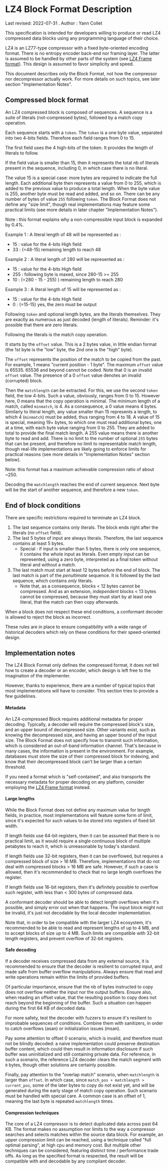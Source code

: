 LZ4 Block Format Description
============================
Last revised: 2022-07-31 .
Author : Yann Collet


This specification is intended for developers willing to
produce or read LZ4 compressed data blocks
using any programming language of their choice.

LZ4 is an LZ77-type compressor with a fixed byte-oriented encoding format.
There is no entropy encoder back-end nor framing layer.
The latter is assumed to be handled by other parts of the system
(see [LZ4 Frame format]).
This design is assumed to favor simplicity and speed.

This document describes only the Block Format,
not how the compressor nor decompressor actually work.
For more details on such topics, see later section "Implementation Notes".

[LZ4 Frame format]: lz4_Frame_format.md



Compressed block format
-----------------------
An LZ4 compressed block is composed of sequences.
A sequence is a suite of literals (not-compressed bytes),
followed by a match copy operation.

Each sequence starts with a `token`.
The `token` is a one byte value, separated into two 4-bits fields.
Therefore each field ranges from 0 to 15.


The first field uses the 4 high-bits of the token.
It provides the length of literals to follow.

If the field value is smaller than 15,
then it represents the total nb of literals present in the sequence,
including 0, in which case there is no literal.

The value 15 is a special case: more bytes are required to indicate the full length.
Each additional byte then represents a value from 0 to 255,
which is added to the previous value to produce a total length.
When the byte value is 255, another byte must be read and added, and so on.
There can be any number of bytes of value `255` following `token`.
The Block Format does not define any "size limit",
though real implementations may feature some practical limits
(see more details in later chapter "Implementation Notes").

Note : this format explains why a non-compressible input block is expanded by 0.4%.

Example 1 : A literal length of 48 will be represented as :

  - 15 : value for the 4-bits High field
  - 33 : (=48-15) remaining length to reach 48

Example 2 : A literal length of 280 will be represented as :

  - 15  : value for the 4-bits High field
  - 255 : following byte is maxed, since 280-15 >= 255
  - 10  : (=280 - 15 - 255) ) remaining length to reach 280

Example 3 : A literal length of 15 will be represented as :

  - 15 : value for the 4-bits High field
  - 0  : (=15-15) yes, the zero must be output

Following `token` and optional length bytes, are the literals themselves.
They are exactly as numerous as just decoded (length of literals).
Reminder: it's possible that there are zero literals.


Following the literals is the match copy operation.

It starts by the `offset` value.
This is a 2 bytes value, in little endian format
(the 1st byte is the "low" byte, the 2nd one is the "high" byte).

The `offset` represents the position of the match to be copied from the past.
For example, 1 means "current position - 1 byte".
The maximum `offset` value is 65535. 65536 and beyond cannot be coded.
Note that 0 is an invalid `offset` value.
The presence of a 0 `offset` value denotes an invalid (corrupted) block.

Then the `matchlength` can be extracted.
For this, we use the second `token` field, the low 4-bits.
Such a value, obviously, ranges from 0 to 15.
However here, 0 means that the copy operation is minimal.
The minimum length of a match, called `minmatch`, is 4.
As a consequence, a 0 value means 4 bytes.
Similarly to literal length, any value smaller than 15 represents a length,
to which 4 (`minmatch`) must be added, thus ranging from 4 to 18.
A value of 15 is special, meaning 19+ bytes,
to which one must read additional bytes, one at a time,
with each byte value ranging from 0 to 255.
They are added to total to provide the final match length.
A 255 value means there is another byte to read and add.
There is no limit to the number of optional `255` bytes that can be present,
and therefore no limit to representable match length,
though real-life implementations are likely going to enforce limits for practical reasons (see more details in "Implementation Notes" section below).

Note: this format has a maximum achievable compression ratio of about ~250.

Decoding the `matchlength` reaches the end of current sequence.
Next byte will be the start of another sequence, and therefore a new `token`.


End of block conditions
-------------------------
There are specific restrictions required to terminate an LZ4 block.

1. The last sequence contains only literals.
   The block ends right after the literals (no `offset` field).
2. The last 5 bytes of input are always literals.
   Therefore, the last sequence contains at least 5 bytes.
   - Special : if input is smaller than 5 bytes,
     there is only one sequence, it contains the whole input as literals.
     Even empty input can be represented, using a zero byte,
     interpreted as a final token without literal and without a match.
3. The last match must start at least 12 bytes before the end of block.
   The last match is part of the _penultimate_ sequence.
   It is followed by the last sequence, which contains _only_ literals.
   - Note that, as a consequence,
     blocks < 12 bytes cannot be compressed.
     And as an extension, _independent_ blocks < 13 bytes cannot be compressed,
     because they must start by at least one literal,
     that the match can then copy afterwards.

When a block does not respect these end conditions,
a conformant decoder is allowed to reject the block as incorrect.

These rules are in place to ensure compatibility with
a wide range of historical decoders
which rely on these conditions for their speed-oriented design.

Implementation notes
-----------------------
The LZ4 Block Format only defines the compressed format,
it does not tell how to create a decoder or an encoder,
which design is left free to the imagination of the implementer.

However, thanks to experience, there are a number of typical topics that
most implementations will have to consider.
This section tries to provide a few guidelines.

#### Metadata

An LZ4-compressed Block requires additional metadata for proper decoding.
Typically, a decoder will require the compressed block's size,
and an upper bound of decompressed size.
Other variants exist, such as knowing the decompressed size,
and having an upper bound of the input size.
The Block Format does not specify how to transmit such information,
which is considered an out-of-band information channel.
That's because in many cases, the information is present in the environment.
For example, databases must store the size of their compressed block for indexing,
and know that their decompressed block can't be larger than a certain threshold.

If you need a format which is "self-contained",
and also transports the necessary metadata for proper decoding on any platform,
consider employing the [LZ4 Frame format] instead.

#### Large lengths

While the Block Format does not define any maximum value for length fields,
in practice, most implementations will feature some form of limit,
since it's expected for such values to be stored into registers of fixed bit width.

If length fields use 64-bit registers,
then it can be assumed that there is no practical limit,
as it would require a single continuous block of multiple petabytes to reach it,
which is unreasonable by today's standard.

If length fields use 32-bit registers, then it can be overflowed,
but requires a compressed block of size > 16 MB.
Therefore, implementations that do not deal with compressed blocks > 16 MB are safe.
However, if such a case is allowed,
then it's recommended to check that no large length overflows the register.

If length fields use 16-bit registers,
then it's definitely possible to overflow such register,
with less than < 300 bytes of compressed data.

A conformant decoder should be able to detect length overflows when it's possible,
and simply error out when that happens.
The input block might not be invalid,
it's just not decodable by the local decoder implementation.

Note that, in order to be compatible with the larger LZ4 ecosystem,
it's recommended to be able to read and represent lengths of up to 4 MB,
and to accept blocks of size up to 4 MB.
Such limits are compatible with 32-bit length registers,
and prevent overflow of 32-bit registers.

#### Safe decoding

If a decoder receives compressed data from any external source,
it is recommended to ensure that the decoder is resilient to corrupted input,
and made safe from buffer overflow manipulations.
Always ensure that read and write operations
remain within the limits of provided buffers.

Of particular importance, ensure that the nb of bytes instructed to copy
does not overflow neither the input nor the output buffers.
Ensure also, when reading an offset value, that the resulting position to copy
does not reach beyond the beginning of the buffer.
Such a situation can happen during the first 64 KB of decoded data.

For more safety, test the decoder with fuzzers
to ensure it's resilient to improbable sequences of conditions.
Combine them with sanitizers, in order to catch overflows (asan)
or initialization issues (msan).

Pay some attention to offset 0 scenario, which is invalid,
and therefore must not be blindly decoded:
a naive implementation could preserve destination buffer content,
which could then result in information disclosure
if such buffer was uninitialized and still containing private data.
For reference, in such a scenario, the reference LZ4 decoder
clears the match segment with `0` bytes,
though other solutions are certainly possible.

Finally, pay attention to the "overlap match" scenario,
when `matchlength` is larger than `offset`.
In which case, since `match_pos + matchlength > current_pos`,
some of the later bytes to copy do not exist yet,
and will be generated during the early stage of match copy operation.
Such scenario must be handled with special care.
A common case is an offset of 1,
meaning the last byte is repeated `matchlength` times.

#### Compression techniques

The core of a LZ4 compressor is to detect duplicated data across past 64 KB.
The format makes no assumption nor limits to the way a compressor
searches and selects matches within the source data block.
For example, an upper compression limit can be reached,
using a technique called "full optimal parsing", at high cpu and memory cost.
But multiple other techniques can be considered,
featuring distinct time / performance trade offs.
As long as the specified format is respected,
the result will be compatible with and decodable by any compliant decoder.
